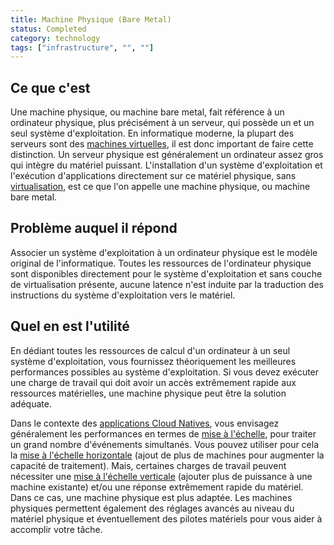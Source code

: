 ```yaml
---
title: Machine Physique (Bare Metal)
status: Completed
category: technology
tags: ["infrastructure", "", ""]
---
```


## Ce que c'est

Une machine physique, ou machine bare metal, fait référence à un ordinateur physique, plus précisément à un serveur, qui possède un et un seul système d'exploitation.
En informatique moderne, la plupart des serveurs sont des [machines virtuelles](/virtual-machine/), il est donc important de faire cette distinction. 
Un serveur physique est généralement un ordinateur assez gros qui intègre du matériel puissant.
L'installation d'un système d'exploitation et l'exécution d'applications directement sur ce matériel physique,
sans [virtualisation](/virtualization/), est ce que l'on appelle une machine physique, ou machine bare metal.

## Problème auquel il répond

Associer un système d'exploitation à un ordinateur physique est le modèle original de l'informatique.
Toutes les ressources de l'ordinateur physique sont disponibles directement pour le système d'exploitation et sans couche de virtualisation présente, aucune latence n'est induite par la traduction des instructions du système d'exploitation vers le matériel.

## Quel en est l'utilité

En dédiant toutes les ressources de calcul d'un ordinateur à un seul système d'exploitation,
vous fournissez théoriquement les meilleures performances possibles au système d'exploitation.
Si vous devez exécuter une charge de travail qui doit avoir un accès extrêmement rapide aux ressources matérielles,
une machine physique peut être la solution adéquate.

Dans le contexte des [applications Cloud Natives](/cloud-native-apps/),
vous envisagez généralement les performances en termes de [mise à l'échelle](/scalability/), pour traiter un grand nombre d'événements simultanés.
Vous pouvez utiliser pour cela la [mise à l'échelle horizontale](/horizontal-scaling/) (ajout de plus de machines pour augmenter la capacité de traitement).
Mais, certaines charges de travail peuvent nécessiter une [mise à l'échelle verticale](/vertical-scaling/) (ajouter plus de puissance à une machine existante)
et/ou une réponse extrêmement rapide du matériel. Dans ce cas, une machine physique est plus adaptée.
Les machines physiques permettent également des réglages avancés au niveau du matériel physique et éventuellement des pilotes matériels pour vous aider à accomplir votre tâche.
